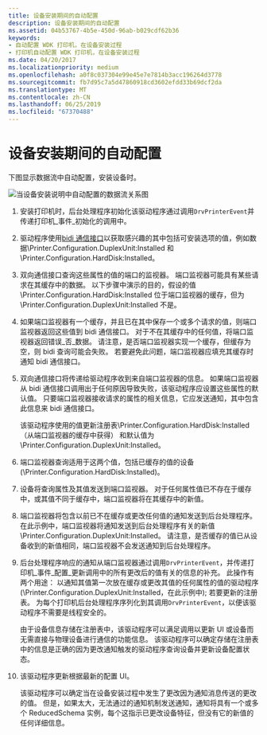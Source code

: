 ```yaml
---
title: 设备安装期间的自动配置
description: 设备安装期间的自动配置
ms.assetid: 04b53767-4b5e-450d-96ab-b029cdf62b36
keywords:
- 自动配置 WDK 打印机，在设备安装过程
- 打印机自动配置 WDK 打印机，在设备安装过程
ms.date: 04/20/2017
ms.localizationpriority: medium
ms.openlocfilehash: a0f8c037304e99e45e7e7814b3acc196264d3778
ms.sourcegitcommit: fb7d95c7a5d47860918cd3602efdd33b69dcf2da
ms.translationtype: MT
ms.contentlocale: zh-CN
ms.lasthandoff: 06/25/2019
ms.locfileid: "67370488"
---
```

# <a name="autoconfiguration-during-device-installation"></a>设备安装期间的自动配置


下图显示数据流中自动配置，安装设备时。

![当设备安装说明中自动配置的数据流关系图](images/autocfginstall.png)

1.  安装打印机时，后台处理程序初始化该驱动程序通过调用`DrvPrinterEvent`并传递打印机\_事件\_初始化的调用中。

2.  驱动程序使用[bidi 通信接口](https://docs.microsoft.com/windows-hardware/drivers/ddi/content/_print/index)以获取感兴趣的其中包括可安装选项的值，例如数据\\Printer.Configuration.DuplexUnit:Installed 和\\Printer.Configuration.HardDisk:Installed。

3.  双向通信接口查询这些属性的值的端口的监视器。 端口监视器可能具有某些请求在其缓存中的数据。 以下步骤中演示的目的，假设的值\\Printer.Configuration.HardDisk:Installed 位于端口监视器的缓存，但为\\Printer.Configuration.DuplexUnit:Installed 不是。

4.  如果端口监视器有一个缓存，并且已在其中保存一个或多个请求的值，则端口监视器返回这些值到 bidi 通信接口。 对于不在其缓存中的任何值，将端口监视器返回错误\_否\_数据。 请注意，是否端口监视器实现一个缓存，但缓存为空，则 bidi 查询可能会失败。 若要避免此问题，端口监视器应填充其缓存时通知 bidi 通信接口。

5.  双向通信接口将传递给驱动程序收到来自端口监视器的信息。 如果端口监视器从 bidi 通信接口调用出于任何原因导致失败，该驱动程序应设置这些属性的默认值。 只要端口监视器接收请求的属性的相关信息，它应发送通知，其中包含此信息来 bidi 通信接口。

    该驱动程序使用的值更新注册表\\Printer.Configuration.HardDisk:Installed （从端口监视器的缓存中获得） 和默认值为\\Printer.Configuration.DuplexUnit:Installed。

6.  端口监视器查询适用于这两个值，包括已缓存的值的设备 (\\Printer.Configuration.HardDisk:Installed)。

7.  设备将查询属性及其值发送到端口监视器。 对于任何属性值已不存在于缓存中，或其值不同于缓存中，端口监视器将在其缓存中的新值。

8.  端口监视器将包含以前已不在缓存或更改任何值的通知发送到后台处理程序。 在此示例中，端口监视器将通知发送到后台处理程序有关的新值\\Printer.Configuration.DuplexUnit:Installed。 请注意，是否缓存的值已从设备收到的新值相同，端口监视器不会发送通知到后台处理程序。

9.  后台处理程序响应的通知从端口监视器通过调用`DrvPrinterEvent`，并传递打印机\_事件\_配置\_更新调用中的所有更改后的值有关的信息的补充。 此操作有两个用途： 以通知其值第一次放在缓存或更改其值的任何属性的值的驱动程序 (\\Printer.Configuration.DuplexUnit:Installed，在此示例中); 若要更新的注册表。 为每个打印机后台处理程序序列化到其调用`DrvPrinterEvent`，以便该驱动程序不需要是线程安全的。

    由于设备信息存储在注册表中，该驱动程序可以满足调用以更新 UI 或设备而无需直接与物理设备进行通信的功能信息。 该驱动程序可以确定存储在注册表中的信息是正确的因为更改通知触发的驱动程序查询设备并更新设备配置状态。

10. 该驱动程序更新根据最新的配置 UI。

    该驱动程序可以确定当在设备安装过程中发生了更改因为通知消息传送的更改的值。 但是，如果太大，无法通过的通知机制发送通知，通知将具有一个或多个 ReducedSchema 实例，每个这指示已更改设备特征，但没有它的新值的任何详细信息。

 

 




